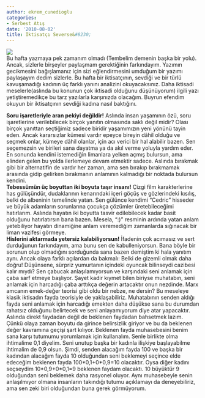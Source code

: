 ```yaml
---
author: ekrem_cunedioglu
categories:
- Serbest Atış
date: '2010-08-02'
title: İktisatçı Severse&#8230;
---
```


[![](../../../../../uploads/2010/08/a%C5%9Fk-iktisat%C3%A7%C4%B1-300x225.jpg)](https://iktisadiyat.com/wp-content/uploads/2010/08/a%C5%9Fk-iktisat%C3%A7%C4%B1.jpg)  
Bu hafta yazmaya pek zamanım olmadı (Tembelim demenin başka bir yolu). Ancak, sizlerle birşeyler paylaşmam gerektiğinin farkındayım. Yazımın gecikmesini bağışlamanız için sizi eğlendirmesini umduğum bir yazımı paylaşayım dedim sizlerle. Bu hafta bir iktisatçının, sevdiği ve bir türlü kavuşamadığı kadının üç farklı yanını analizini okuyacaksınız. Daha iktisadi meselerle(aslında bu konunun çok iktisadi olduğunu düşünüyorum) ilgili yazı yetiştiremedikçe bu tarz yazılarla karşınızda olacağım. Buyrun efendim okuyun bir iktisatçının sevdiği kadına nasıl baktığını.  
  
**Soru işaretleriyle aran pekiyi değildir!** Aslında insan yaşamının özü, soru işaretlerine verilebilecek birçok yanıtın olmasında saklı değil midir? Olası birçok yanıttan seçtiğimiz sadece biridir yaşamımızın yeni yönünü tayin eden. Ancak kararsızlar kümesi vardır epeyce bireyin dâhil olduğu ve seçmek onlar, kümeye dâhil olanlar, için acı verici bir hal alabilir bazen. Sen seçemezsin ve birileri sana dayatma ya da akıl verme yoluyla yardım eder. En sonunda kendini istemediğin limanlara yelken açmış bulursun, ama elinden gelen bu yolda ilerlemeye devam etmektir sadece. Aslında bırakmak gibi bir alternatifin de vardır her zaman, ama sen bırakıp bırakmamak arasında gidip gelirken bırakmanın anlamının kalmadığı bir noktada bulursun kendini.  
**Tebessümün üç boyuttan iki boyuta taşır insanı!** Çizgi film karakterlerine has gülüşündür, dudaklarının kenarındaki içeri göçüş ve gözlerindeki kısılış, belki de albeninin temelinde yatan. Sen gülünce kendimi “Cedric” hisseder ve büyük adamların sorunlarına çocukça çözümler üretebileceğimi hatırlarım. Aslında hayatın iki boyutta tasvir edilebilecek kadar basit olduğunu hatırlatırsın bana bazen. Mesela, “:)” resminin ardında yatan anlam yetebiliyor hayatın dinamiğine anlam veremediğim zamanlarda sığınacak bir liman vazifesi görmeye.  
**Hislerini aktarmada yetersiz kalabiliyorsun!** İfadenin çok acımasız ve sert durduğunun farkındayım, ama bunu sen de kabulleniyorsun. Bana böyle bir sorunun olup olmadığını sorduğunda sana bazen demiştim ki hala yanıtım aynı. Ancak olaya farklı açılardan da bakmalı: Belki de gizemli olmak daha doğru! Düşünsene, sürpriz yumurtanın içindeki oyuncak bilinseydi cazibesi kalır mıydı? Sen çabucak anlaşılamıyorsun ve karşındaki seni anlamak için çaba sarf etmeye başlıyor. Şayet kadir kıymet bilen biriyse muhatabın, seni anlamak için harcadığı çaba arttıkça değerin artacaktır onun nezdinde. Marx amcanın emek-değer teorisi gibi oldu bir nebze, ne dersin? Bu meseleye klasik iktisadın fayda teorisiyle de yaklaşabiliriz. Muhatabının senden aldığı fayda seni anlamak için harcadığı emekten daha düşükse sana bu durumdan rahatsız olduğunu belirtecek ve seni anlayamıyorum diye atar yapacaktır. Aslında direkt faydadan değil de beklenen faydadan bahsetmek lazım. Çünkü olaya zaman boyutu da girince belirsizlik giriyor ve bu da beklenen değer kavramına geçişi şart kılıyor. Beklenen fayda muhasebesini benim sana karşı tutumumu yorumlamak için kullanalım. Senle birlikte olma ihtimalime 0,1 diyelim. Seni unutup başka bir kadınla ilişkiye başlayabilme ihtimalim de 0,9 olsun. Şimdi, senden alacağım fayda 100 ve başka bir kadından alacağım fayda 10 olduğundan seni beklemeyi seçince elde edeceğim beklenen fayda 100\*0,1+0\*0,9=10 olacaktır. Oysa diğer kadını seçseydim 10\*0,9+0\*0,1=9 beklenen faydam olacaktı. 10 büyüktür 9 olduğundan seni beklemek daha rasyonel oluyor. Aynı muhasebeyle senin anlaşılmıyor olmana insanların takındığı tutumu açıklamayı da deneyebiliriz, ama sen zeki biri olduğundan buna gerek görmüyorum.